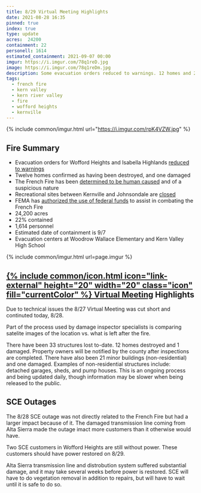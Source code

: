 ```yaml
---
title: 8/29 Virtual Meeting Highlights
date: 2021-08-28 16:35
pinned: true
index: true
type: update
acres: 	24200
containment: 22
personell: 1614
estimated_containment: 2021-09-07 00:00
imgur: https://i.imgur.com/78q1reD.jpg
image: https://i.imgur.com/78q1reDm.jpg
description: Some evacuation orders reduced to warnings. 12 homes and 21 structures confirmed as destroyed
tags:
  - french fire
  - kern valley
  - kern river valley
  - fire
  - wofford heights
  - kernville
---
```

{% include common/imgur.html url="https://i.imgur.com/rpK4VZW.jpg" %}

## Fire Summary
- Evacuation orders for Wofford Heights and Isabella Highlands [reduced to warnings](/news/2021/08/27/evacuation-orders-update/)
- Twelve homes confirmed as having been destroyed, and one damaged
- The French Fire has been [determined to be human caused](/news/2021/08/25/virtual-meeting/) and of a suspicious nature
- Recreational sites between Kernville and Johnsondale are [closed](/news/2021/08/26/trails-closed/)
- FEMA has [authorized the use of federal funds](/news/2021/08/25/fema-approved/) to assist in combating the French Fire
- 24,200 acres
- 22% contained
- 1,614 personnel
- Estimated date of containment is 9/7
- Evacuation centers at Woodrow Wallace Elementary and Kern Valley High School

{% include common/imgur.html url=page.imgur %}

<h2 id="virtual-meeting-highlights"><a href="https://www.facebook.com/SequoiaNF/videos/369017758147975" rel="noopener noreferrer external">{% include common/icon.html icon="link-external" height="20" width="20" class="icon" fill="currentColor" %} Virtual Meeting</a> Highlights</h2>

Due to technical issues the 8/27 Virtual Meeting was cut short and continuted today, 8/28.

Part of the process used by damage inspector specialists is comparing satelite
images of the location vs. what is left after the fire.

There have been 33 structures lost to-date. 12 homes destroyed and 1 damaged.
Property owners will be notified by the county after inspections are completed.
There have also been 21 minor buildings (non-residential) and one damaged. Examples
of non-residential structures include: detached garages, sheds, and pump houses.
This is an ongoing process and being updated daily, though information may be slower
when being released to the public.

## SCE Outages
The 8/28 SCE outage was not directly related to the French Fire but had a larger
impact because of it. The damaged transmission line coming from Alta Sierra made
the outage imact more customers than it otherwise would have.

Two SCE customers in Wofford Heights are still without power. These customers
should have power restored on 8/29.

Alta Sierra transmission line and distrobution system suffered substantial damage,
and it may take several weeks before power is restored. SCE will have to do vegetation
removal in addition to repairs, but will have to wait until it is safe to do so.
